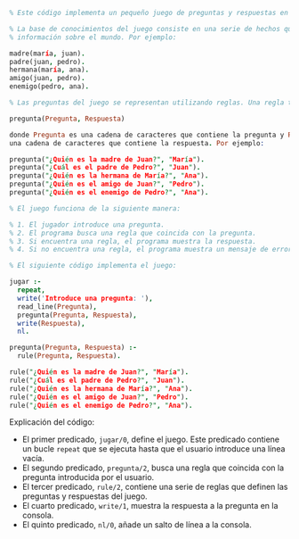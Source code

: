 ```prolog
% Este código implementa un pequeño juego de preguntas y respuestas en español.

% La base de conocimientos del juego consiste en una serie de hechos que contienen
% información sobre el mundo. Por ejemplo:

madre(maría, juan).
padre(juan, pedro).
hermana(maría, ana).
amigo(juan, pedro).
enemigo(pedro, ana).

% Las preguntas del juego se representan utilizando reglas. Una regla tiene la forma:

pregunta(Pregunta, Respuesta)

donde Pregunta es una cadena de caracteres que contiene la pregunta y Respuesta es
una cadena de caracteres que contiene la respuesta. Por ejemplo:

pregunta("¿Quién es la madre de Juan?", "María").
pregunta("¿Cuál es el padre de Pedro?", "Juan").
pregunta("¿Quién es la hermana de María?", "Ana").
pregunta("¿Quién es el amigo de Juan?", "Pedro").
pregunta("¿Quién es el enemigo de Pedro?", "Ana").

% El juego funciona de la siguiente manera:

% 1. El jugador introduce una pregunta.
% 2. El programa busca una regla que coincida con la pregunta.
% 3. Si encuentra una regla, el programa muestra la respuesta.
% 4. Si no encuentra una regla, el programa muestra un mensaje de error.

% El siguiente código implementa el juego:

jugar :-
  repeat,
  write('Introduce una pregunta: '),
  read_line(Pregunta),
  pregunta(Pregunta, Respuesta),
  write(Respuesta),
  nl.

pregunta(Pregunta, Respuesta) :-
  rule(Pregunta, Respuesta).

rule("¿Quién es la madre de Juan?", "María").
rule("¿Cuál es el padre de Pedro?", "Juan").
rule("¿Quién es la hermana de María?", "Ana").
rule("¿Quién es el amigo de Juan?", "Pedro").
rule("¿Quién es el enemigo de Pedro?", "Ana").
```

Explicación del código:

* El primer predicado, `jugar/0`, define el juego. Este predicado contiene un bucle `repeat` que se ejecuta hasta que el usuario introduce una línea vacía.
* El segundo predicado, `pregunta/2`, busca una regla que coincida con la pregunta introducida por el usuario.
* El tercer predicado, `rule/2`, contiene una serie de reglas que definen las preguntas y respuestas del juego.
* El cuarto predicado, `write/1`, muestra la respuesta a la pregunta en la consola.
* El quinto predicado, `nl/0`, añade un salto de línea a la consola.